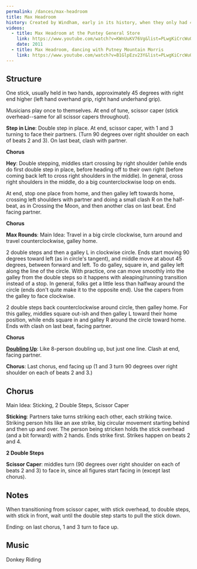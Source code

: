 ```yaml
---
permalink: /dances/max-headroom
title: Max Headroom
history: Created by Windham, early in its history, when they only had 4 at practice one day.  A 4 person version of Newtowne Oak.  Named for the practice space where it was created, Headroom Stages, and its connection to the 1980's TV character.  When Crossing the Moon was created (2019ish), the dance was adapted to include the crossing galley with half-beat clash at the end of the Hey.  There is evidence that early in its history, the Max Rounds figure came after doubling up, but that at some point this changed.  Another possible evolution of the dance: how do the figures end? Scissors?  Galley?  Galley which way?  Plain capers?  Below is the current consensus, but does not necessarily reflect the original.
videos:
  - title: Max Headroom at the Puntey General Store
    link: https://www.youtube.com/watch?v=KWnUuKV76Vg&list=PLwgKiCrcWuOZdjakry8xtHlkLF5fcZ8SC&index=4
    date: 2011
  - title: Max Headroom, dancing with Putney Mountain Morris
    link: https://www.youtube.com/watch?v=B1GlpEzv23Y&list=PLwgKiCrcWuOZdjakry8xtHlkLF5fcZ8SC&index=21
---
```


## Structure

One stick, usually held in two hands, approximately 45 degrees with right end higher (left hand overhand grip, right hand underhand grip).

Musicians play once to themselves.  At end of tune, scissor caper (stick overhead--same for all scissor capers throughout).

**Step in Line**: Double step in place.  At end, scissor caper, with 1 and 3 turning to face their partners.  (Turn 90 degrees over right shoulder on each of beats 2 and 3).  On last beat, clash with partner.

**Chorus**

**Hey**: Double stepping, middles start crossing by right shoulder (while ends do first double step in place, before heading off to their own right (before coming back left to cross right shoulders in the middle).  In general, cross right shoulders in the middle, do a big counterclockwise loop on ends.

At end, stop one place from home, and then galley left towards home, crossing left shoulders with partner and doing a small clash R on the half-beat, as in Crossing the Moon, and then another clas on last beat.  End facing partner.

**Chorus**

**Max Rounds**: Main Idea: Travel in a big circle clockwise, turn around and travel counterclockwise, galley home.

2 double steps and then a galley L in clockwise circle.  Ends start moving 90 degrees toward left (as in circle's tangent), and middle move at about 45 degrees, between forward and left.  To do galley, square in, and galley left along the line of the circle.  With practice, one can move smoothly into the galley from the double steps so it happens with aleaping/running transition instead of a stop.  In general, folks get a little less than halfway around the circle (ends don't quite make it to the opposite end).  Use the capers from the galley to face clockwise.

2 double steps back counterclockwise around circle, then galley home.  For this galley, middles square out-ish and then galley L toward their home position, while ends square in and galley R around the circle toward home.  Ends with clash on last beat, facing partner.

**Chorus**

**[Doubling Up](/figures#doubling-up)**: Like 8-person doubling up, but just one line.  Clash at end, facing partner.

**Chorus**: Last chorus, end facing up (1 and 3 turn 90 degrees over right shoulder on each of beats 2 and 3.)

## Chorus

Main Idea: Sticking, 2 Double Steps, Scissor Caper

**Sticking**: Partners take turns striking each other, each striking twice.  Striking person hits like an axe strike, big circular movement starting behind and then up and over.  The person being stricken holds the stick overhead (and a bit forward) with 2 hands.  Ends strike first.  Strikes happen on beats 2 and 4.

**2 Double Steps**

**Scissor Caper**: middles turn (90 degrees over right shoulder on each of beats 2 and 3) to face in, since all figures start facing in (except last chorus).

## Notes

When transitioning from scissor caper, with stick overhead, to double steps, with stick in front, wait until the double step starts to pull the stick down.

Ending: on last chorus, 1 and 3 turn to face up.

## Music

Donkey Riding

